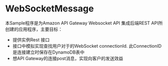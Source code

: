 # WebSocketMessage
本Sample程序是为Amazon API Gateway Websocket API 集成后端REST API所创建的应用程序，主要目标：
- 提供实例Rest 接口
- 接口中模拟实现查找用户对于的WebSocket connectionId. 此ConnectionID 是连接建立时保存在DynamoDB表中
- 想API Gateway的连接post消息，实现向客户的发送效益
